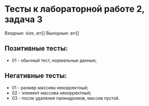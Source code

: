 # Тесты к лабораторной работе 2, задача 3

Входные: size, arr[]
Выходные: arr[]

## Позитивные тесты:
- 01 - обычный тест, нормальные данные;



## Негативные тесты:
- 01 - размер массива некорректный;
- 02 - элемент массива некорректный;
- 03 - после удаления палиндромов, массив пустой.